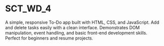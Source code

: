 # SCT_WD_4
A simple, responsive To-Do app built with HTML, CSS, and JavaScript. Add and delete tasks easily with a clean interface. Demonstrates DOM manipulation, event handling, and basic front-end development skills. Perfect for beginners and resume projects.
